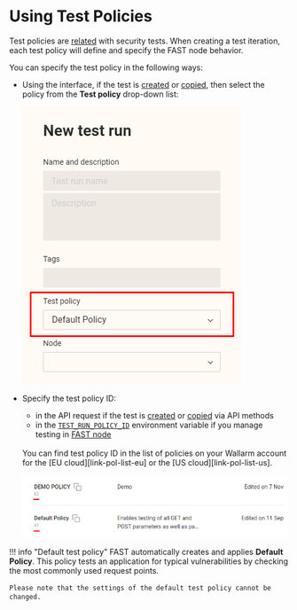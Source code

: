 [img-set-policy-in-gui]:    ../../../images/operations/common/test-policy/overview/tr-gui-set-policy.png
[img-get-policy-id]:        ../../../images/operations/common/test-policy/overview/get-policy-id.png

[doc-pol-tr-relations]:     ../internals.md#fast-test-policy
[doc-tr-creation-gui]:      ../create-testrun.md#creating-a-test-run-via-web-interface
[doc-tr-creation-api]:      ../create-testrun.md#creating-a-test-run-via-api
[doc-tr-copying-gui]:       ../copy-testrun.md#copying-a-test-run-via-web-interface
[doc-tr-copying-api]:       ../copy-testrun.md#copying-a-test-run-via-an-api

[doc-ci-mode]:              ../../poc/integration-overview-ci-mode.md
[doc-tr-pid-envvar]:        ../../poc/ci-mode-testing.md#environment-variables-in-testing-mode

[link-pol-list-eu]:         https://my.wallarm.com/testing/policies/     
[link-pol-list-us]:         https://us1.my.wallarm.com/testing/policies/


# Using Test Policies

Test policies are [related][doc-pol-tr-relations] with security tests. When creating a test iteration, each test policy will define and specify the FAST node behavior. 

You can specify the test policy in the following ways:

* Using the interface, if the test is [created][doc-tr-creation-gui] or [copied][doc-tr-copying-gui], then select the policy from the **Test policy** drop-down list:

    ![!Selecting the test policy during test run creation via the interface][img-set-policy-in-gui]

* Specify the test policy ID:
    * in the API request if the test is [created][doc-tr-creation-api] or [copied][doc-tr-copying-api] via API methods
    * in the [`TEST_RUN_POLICY_ID`][doc-tr-pid-envvar] environment variable if you manage testing in [FAST node][doc-ci-mode]
        
    <br>
    You can find test policy ID in the list of policies on your Wallarm account for the [EU cloud][link-pol-list-eu] or the [US cloud][link-pol-list-us].

    ![!Getting policy ID][img-get-policy-id]

!!! info "Default test policy"
    FAST automatically creates and applies **Default Policy**. This policy tests an application for typical vulnerabilities by checking the most commonly used request points.

    Please note that the settings of the default test policy cannot be changed.